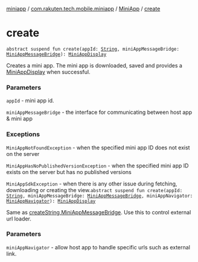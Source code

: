 [miniapp](../../index.md) / [com.rakuten.tech.mobile.miniapp](../index.md) / [MiniApp](index.md) / [create](./create.md)

# create

`abstract suspend fun create(appId: `[`String`](https://kotlinlang.org/api/latest/jvm/stdlib/kotlin/-string/index.html)`, miniAppMessageBridge: `[`MiniAppMessageBridge`](../../com.rakuten.tech.mobile.miniapp.js/-mini-app-message-bridge/index.md)`): `[`MiniAppDisplay`](../-mini-app-display/index.md)

Creates a mini app.
The mini app is downloaded, saved and provides a [MiniAppDisplay](../-mini-app-display/index.md) when successful.

### Parameters

`appId` - mini app id.

`miniAppMessageBridge` - the interface for communicating between host app &amp; mini app

### Exceptions

`MiniAppNotFoundException` - when the specified mini app ID does not exist on the server

`MiniAppHasNoPublishedVersionException` - when the specified mini app ID exists on the
server but has no published versions

`MiniAppSdkException` - when there is any other issue during fetching,
downloading or creating the view.`abstract suspend fun create(appId: `[`String`](https://kotlinlang.org/api/latest/jvm/stdlib/kotlin/-string/index.html)`, miniAppMessageBridge: `[`MiniAppMessageBridge`](../../com.rakuten.tech.mobile.miniapp.js/-mini-app-message-bridge/index.md)`, miniAppNavigator: `[`MiniAppNavigator`](../../com.rakuten.tech.mobile.miniapp.navigator/-mini-app-navigator/index.md)`): `[`MiniAppDisplay`](../-mini-app-display/index.md)

Same as [createString,MiniAppMessageBridge](#).
Use this to control external url loader.

### Parameters

`miniAppNavigator` - allow host app to handle specific urls such as external link.